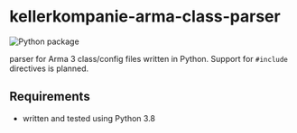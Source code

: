# kellerkompanie-arma-class-parser
![Python package](https://github.com/kellerkompanie/kellerkompanie-arma-class-parser/workflows/Python%20package/badge.svg)

parser for Arma 3 class/config files written in Python. Support for `#include` directives is planned.

## Requirements
* written and tested using Python 3.8
